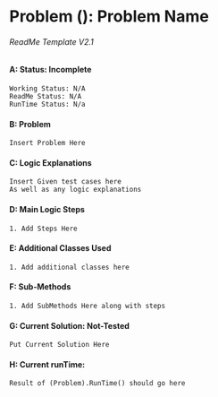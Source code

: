 # **Problem (): Problem Name**
###### ReadMe Template V2.1


#### A: Status: Incomplete
    Working Status: N/A
    ReadMe Status: N/A
    RunTime Status: N/a

#### B: Problem
    Insert Problem Here

#### C: Logic Explanations
    Insert Given test cases here
    As well as any logic explanations

#### D: Main Logic Steps
    1. Add Steps Here

#### E: Additional Classes Used
    1. Add additional classes here 

#### F: Sub-Methods
    1. Add SubMethods Here along with steps

#### G: Current Solution: Not-Tested
    Put Current Solution Here

#### H: Current runTime:
    Result of (Problem).RunTime() should go here

